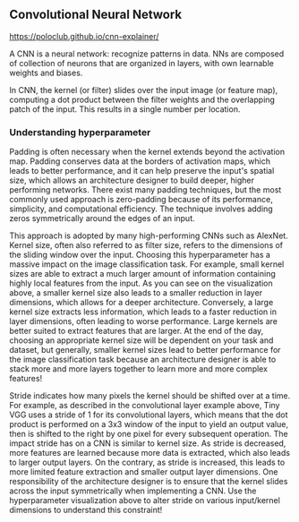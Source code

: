 ## Convolutional Neural Network 
https://poloclub.github.io/cnn-explainer/

A CNN is a neural network: recognize patterns in data. NNs are composed of collection of neurons that are organized in layers,
with own learnable weights and biases.

In CNN, the kernel (or filter) slides over the input image (or feature map), computing a dot product between the filter weights and 
the overlapping patch of the input. This results in a single number per location.

### Understanding hyperparameter
Padding is often necessary when the kernel extends beyond the activation map. 
Padding conserves data at the borders of activation maps, which leads to better performance, and it can help preserve the input's spatial size, which allows an architecture designer to build deeper, higher performing networks. There exist many padding techniques, but the most commonly used approach is zero-padding because of its performance, simplicity, and computational efficiency. The technique involves adding zeros symmetrically around the edges of an input. 

This approach is adopted by many high-performing CNNs such as AlexNet. Kernel size, often also referred to as filter size, refers to the dimensions of the sliding window over the input. Choosing this hyperparameter has a massive impact on the image classification task. For example, small kernel sizes are able to extract a much larger amount of information containing highly local features from the input. As you can see on the visualization above, 
a smaller kernel size also leads to a smaller reduction in layer dimensions, which allows for a deeper architecture. Conversely,
a large kernel size extracts less information, which leads to a faster reduction in layer dimensions, often leading to worse performance. Large kernels are better suited to extract features that are larger. At the end of the day, choosing an appropriate kernel size will be dependent on your task and dataset, but generally, smaller kernel sizes lead to better performance for the image classification task because an architecture designer is able to stack 
more and more layers together to learn more and more complex features!

Stride indicates how many pixels the kernel should be shifted over at a time. For example, as described in the convolutional layer example above, Tiny VGG uses a stride of 1 for its convolutional layers, which means that the dot product is performed on a 3x3 window of the input to yield an output value, then is shifted to the right by one pixel for every subsequent operation. The impact stride has on a CNN is similar to kernel size. As stride is decreased, more features are learned because more data is extracted, which also
leads to larger output layers. On the contrary, as stride is increased, this leads to more limited feature extraction and smaller output layer dimensions. One responsibility of the architecture designer is to ensure that the kernel slides across the input symmetrically when implementing a CNN. Use the hyperparameter visualization above to alter stride on various input/kernel dimensions to understand this constraint!
